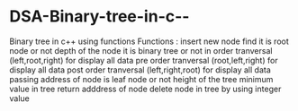 # DSA-Binary-tree-in-c--
Binary tree in c++ using functions
Functions :
     insert new node
     find it is root node or not
     depth of the node
     it is binary tree or not
     in order tranversal (left,root,right) for display all data
     pre order tranversal (root,left,right) for display all data
     post order tranversal (left,right,root) for display all data
     passing address of node is leaf node or not
     height of the tree
     minimum value in tree return adddress of node
     delete node in tree by using integer value
     
